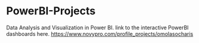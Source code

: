 # PowerBI-Projects
Data Analysis and Visualization in Power BI. link to the interactive PowerBI dashboards here. https://www.novypro.com/profile_projects/omolasocharis
